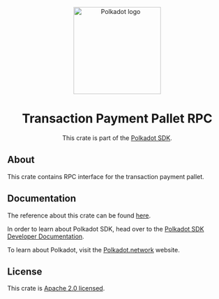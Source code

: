 <div align="center">

<img
alt="Polkadot logo" width="200"
src="https://raw.githubusercontent.com/paritytech/polkadot-sdk/rzadp/readmes/docs/images/Polkadot_Logo_Horizontal_Pink_BlackOnWhite.png">

# Transaction Payment Pallet RPC

This crate is part of the [Polkadot SDK](https://github.com/paritytech/polkadot-sdk/).

</div>

## About

This crate contains RPC interface for the transaction payment pallet.

## Documentation

The reference about this crate can be found [here](https://paritytech.github.io/polkadot-sdk/master/pallet_transaction_payment_rpc).

In order to learn about Polkadot SDK, head over to the [Polkadot SDK Developer Documentation](https://paritytech.github.io/polkadot-sdk/master/polkadot_sdk_docs/index.html).

To learn about Polkadot, visit the [Polkadot.network](https://polkadot.network/) website.

## License

This crate is [Apache 2.0 licensed](https://spdx.org/licenses/Apache-2.0.html).
